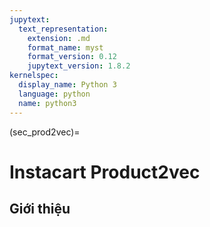 ```yaml
---
jupytext:
  text_representation:
    extension: .md
    format_name: myst
    format_version: 0.12
    jupytext_version: 1.8.2
kernelspec:
  display_name: Python 3
  language: python
  name: python3
---
```


(sec_prod2vec)=
# Instacart Product2vec

## Giới thiệu

```{code-cell} ipython3

```
